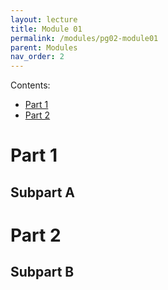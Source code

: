 ```yaml
---
layout: lecture
title: Module 01
permalink: /modules/pg02-module01
parent: Modules
nav_order: 2
---
```


Contents:
* [Part 1](#part-1)
* [Part 2](#part-2)


# Part 1

## Subpart A


# Part 2

## Subpart B